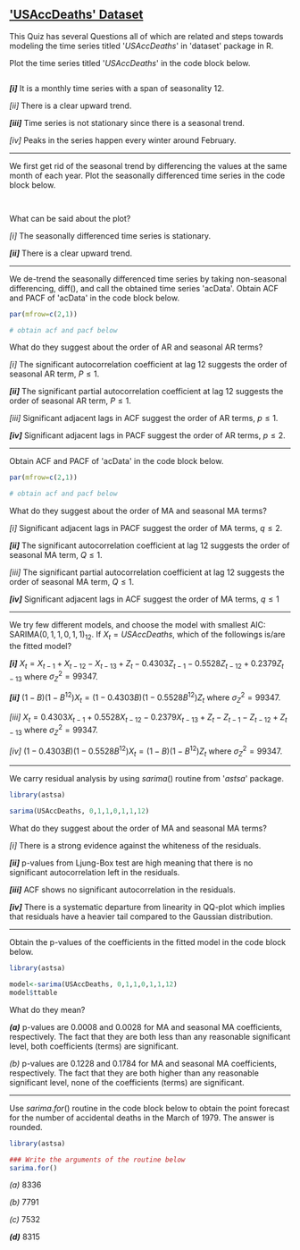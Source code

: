 ## ['USAccDeaths' Dataset](https://coursera.org/learn/practical-time-series-analysis/exam/zMTi0/usaccdeaths-dataset)



This Quiz has several Questions all of which are related and steps towards modeling the time series titled '*USAccDeaths*' in 'dataset' package in R.

Plot the time series titled '*USAccDeaths*' in the code block below. 

```R
```



***[i]*** It is a monthly time series with a span of seasonality 12. 

*[ii]* There is a clear upward trend. 

***[iii]*** Time series is not stationary since there is a seasonal trend.

*[iv]* Peaks in the series happen every winter around February.

------

We first get rid of the seasonal trend by differencing the values at the same month of each year. Plot the seasonally differenced time series in the code block below.

```R
 
```

What can be said about the plot?



*[i]* The seasonally differenced time series is stationary.

***[ii]*** There is a clear upward trend.

------

We de-trend the seasonally differenced time series by taking non-seasonal differencing, diff(), and call the obtained time series 'acData'. Obtain ACF and PACF of 'acData' in the code block below.

```R
par(mfrow=c(2,1))

# obtain acf and pacf below
```

What do they suggest about the order of AR and seasonal AR terms?



*[i]* The significant autocorrelation coefficient at lag 12 suggests the order of seasonal AR term, $P\leq 1$.

***[ii]*** The significant partial autocorrelation coefficient at lag 12 suggests the order of seasonal AR term, $P\leq 1$.

*[iii]* Significant adjacent lags in ACF suggest the order of AR terms, $p\leq 1$.

***[iv]*** Significant adjacent lags in PACF suggest the order of AR terms, $p\leq 2$.

------

Obtain ACF and PACF of 'acData' in the code block below.

```R
par(mfrow=c(2,1))

# obtain acf and pacf below
```

What do they suggest about the order of MA and seasonal MA terms?



*[i]* Significant adjacent lags in PACF suggest the order of MA terms, $q\leq 2$.

***[ii]*** The significant autocorrelation coefficient at lag 12 suggests the order of seasonal MA term, $Q\leq 1$.

*[iii]* The significant partial autocorrelation coefficient at lag 12 suggests the order of seasonal MA term, $Q\leq 1$.

***[iv]*** Significant adjacent lags in ACF suggest the order of MA terms, $q\leq1$​

------

We try few different models, and choose the model with smallest AIC: SARIMA($0,1,1,0,1,1)_{12}$. If $X_t=USAccDeaths$, which of the followings is/are the fitted model?



***[i]*** $X_t=X_{t-1}+X_{t-12}-X_{t-13}+Z_t-0.4303Z_{t-1}-0.5528Z_{t-12}+0.2379Z_{t-13}$ where $\sigma_Z^2=99347$.

***[ii]*** $(1-B)(1-B^{12})X_t=(1-0.4303B)(1-0.5528B^{12})Z_t$ where $\sigma_Z^2=99347$.

*[iii]* $X_t=0.4303X_{t-1}+0.5528X_{t-12}-0.2379X_{t-13}+Z_t-Z_{t-1}-Z_{t-12}+Z_{t-13}$ where $\sigma_Z^2=99347$.

*[iv]* $(1-0.4303B)(1-0.5528B^{12})X_t=(1-B)(1-B^{12})Z_t$ where $\sigma_Z^2=99347$.

------

We carry residual analysis by using $sarima()$ routine from '*astsa*' package.

```R
library(astsa)

sarima(USAccDeaths, 0,1,1,0,1,1,12)
```

What do they suggest about the order of MA and seasonal MA terms?



*[i]* There is a strong evidence against the whiteness of the residuals.

***[ii]*** p-values from Ljung-Box test are high meaning that there is no significant autocorrelation left in the residuals.

***[iii]*** ACF shows no significant autocorrelation in the residuals.

***[iv]*** There is a systematic departure from linearity in QQ-plot which implies that residuals have a heavier tail compared to the Gaussian distribution.

------

Obtain the p-values of the coefficients in the fitted model in the code block below. 

```R
library(astsa)

model<-sarima(USAccDeaths, 0,1,1,0,1,1,12)
model$ttable
```

What do they mean?



***(a)*** p-values are $0.0008$ and $0.0028$ for MA and seasonal MA coefficients, respectively. The fact that they are both less than any reasonable significant level, both coefficients (terms) are significant.

*(b)* p-values are $0.1228$ and $0.1784$ for MA and seasonal MA coefficients, respectively. The fact that they are both higher than any reasonable significant level, none of the coefficients (terms) are significant.

------

Use $sarima.for()$ routine in the code block below to obtain the point forecast for the number of accidental deaths in the March of 1979. The answer is rounded.

```R
library(astsa)

### Write the arguments of the routine below
sarima.for()
```



*(a)* $8336$

*(b)* $7791$

*(c)* $7532$

***(d)*** $8315$